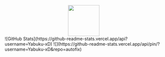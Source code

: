 <div id="header" align="center">
  <img src="https://media.giphy.com/media/M9gbBd9nbDrOTu1Mqx/giphy.gif" width="100"/>
</div>
![GitHub Stats](https://github-readme-stats.vercel.app/api?username=Yabuku-xD)
![](https://github-readme-stats.vercel.app/api/pin/?username=Yabuku-xD&repo=autofix)
